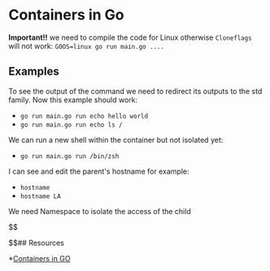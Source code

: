 # Containers in Go

**Important!!** we need to compile the code for Linux otherwise `Cloneflags` will not work: 
`GOOS=linux go run main.go ....`

## Examples

To see the output of the command we need to redirect its outputs to the std family. Now this example should work:

* `go run main.go run echo hello world`
* `go run main.go run echo ls /`

We can run a new shell within the container but not isolated yet:

* `go run main.go run /bin/zsh`

I can see and edit the parent's hostname for example:

* `hostname`
* `hostname LA`

We need Namespace to isolate the access of the child

$$

$$## Resources

*[Containers in GO](https://learning.oreilly.com/library/view/how-to-containerize/9781491982310/ch01.html#idm140204518951312)